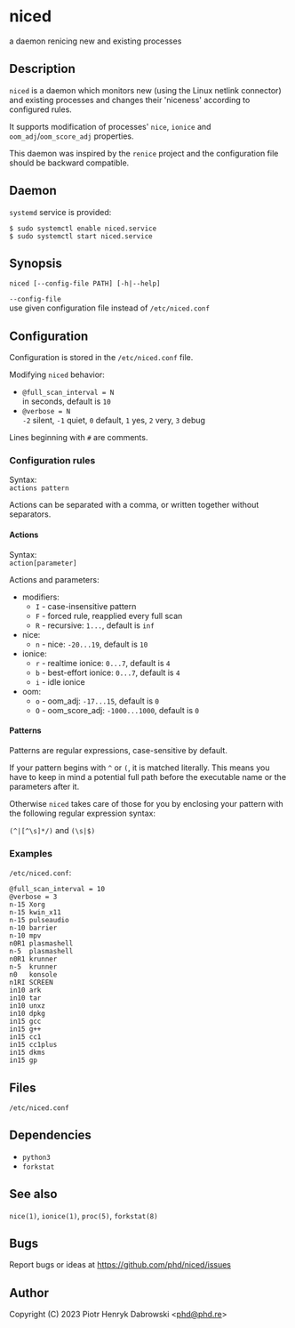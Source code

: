 niced
=====

<!--
    Copyright (C) 2023 Piotr Henryk Dabrowski <phd@phd.re>

    This program is free software: you can redistribute it and/or modify
    it under the terms of the GNU General Public License as published by
    the Free Software Foundation, either version 3 of the License, or
    (at your option) any later version.

    This program is distributed in the hope that it will be useful,
    but WITHOUT ANY WARRANTY; without even the implied warranty of
    MERCHANTABILITY or FITNESS FOR A PARTICULAR PURPOSE.  See the
    GNU General Public License for more details.

    You should have received a copy of the GNU General Public License
    along with this program.  If not, see <https://www.gnu.org/licenses/>.
-->

a daemon renicing new and existing processes

Description
-----------

`niced` is a daemon which monitors new (using the Linux netlink connector) and
existing processes and changes their 'niceness' according to configured rules.

It supports modification of processes' `nice`, `ionice` and
`oom_adj`/`oom_score_adj` properties.

This daemon was inspired by the `renice` project and the configuration file
should be backward compatible.

Daemon
------

`systemd` service is provided:

    $ sudo systemctl enable niced.service
    $ sudo systemctl start niced.service

Synopsis
--------

`niced [--config-file PATH] [-h|--help]`

`--config-file`<br>
use given configuration file instead of `/etc/niced.conf`

Configuration
-------------

Configuration is stored in the `/etc/niced.conf` file.

Modifying `niced` behavior:

- `@full_scan_interval = N`<br>
  in seconds, default is `10`
- `@verbose = N`<br>
  `-2` silent, `-1` quiet, `0` default, `1` yes, `2` very, `3` debug

Lines beginning with `#` are comments.

### Configuration rules

Syntax:<br>
`actions pattern`

Actions can be separated with a comma, or written together without separators.

#### Actions

Syntax:<br>
`action[parameter]`

Actions and parameters:

- modifiers:
    - `I` - case-insensitive pattern
    - `F` - forced rule, reapplied every full scan
    - `R` - recursive: `1...`, default is `inf`
- nice:
    - `n` - nice: `-20...19`, default is `10`
- ionice:
    - `r` - realtime ionice: `0...7`, default is `4`
    - `b` - best-effort ionice: `0...7`, default is `4`
    - `i` - idle ionice
- oom:
    - `o` - oom_adj: `-17...15`, default is `0`
    - `O` - oom_score_adj: `-1000...1000`, default is `0`

#### Patterns

Patterns are regular expressions, case-sensitive by default.

If your pattern begins with `^` or `(`, it is matched literally. This means you
have to keep in mind a potential full path before the executable name or the
parameters after it.

Otherwise `niced` takes care of those for you by enclosing your pattern with the
following regular expression syntax:

`(^|[^\s]*/)` and `(\s|$)`

### Examples

`/etc/niced.conf`:

```
@full_scan_interval = 10
@verbose = 3
n-15 Xorg
n-15 kwin_x11
n-15 pulseaudio
n-10 barrier
n-10 mpv
n0R1 plasmashell
n-5  plasmashell
n0R1 krunner
n-5  krunner
n0   konsole
n1RI SCREEN
in10 ark
in10 tar
in10 unxz
in10 dpkg
in15 gcc
in15 g++
in15 cc1
in15 cc1plus
in15 dkms
in15 gp
```

Files
-----

`/etc/niced.conf`

Dependencies
------------

- `python3`
- `forkstat`

See also
--------

`nice(1)`, `ionice(1)`, `proc(5)`, `forkstat(8)`

Bugs
----

Report bugs or ideas at https://github.com/phd/niced/issues

Author
------

Copyright (C) 2023 Piotr Henryk Dabrowski &lt;phd@phd.re&gt;
